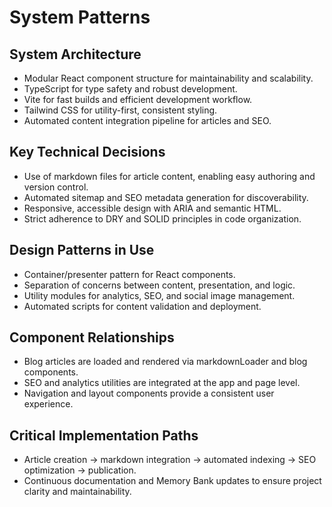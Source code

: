 # System Patterns

## System Architecture
- Modular React component structure for maintainability and scalability.
- TypeScript for type safety and robust development.
- Vite for fast builds and efficient development workflow.
- Tailwind CSS for utility-first, consistent styling.
- Automated content integration pipeline for articles and SEO.

## Key Technical Decisions
- Use of markdown files for article content, enabling easy authoring and version control.
- Automated sitemap and SEO metadata generation for discoverability.
- Responsive, accessible design with ARIA and semantic HTML.
- Strict adherence to DRY and SOLID principles in code organization.

## Design Patterns in Use
- Container/presenter pattern for React components.
- Separation of concerns between content, presentation, and logic.
- Utility modules for analytics, SEO, and social image management.
- Automated scripts for content validation and deployment.

## Component Relationships
- Blog articles are loaded and rendered via markdownLoader and blog components.
- SEO and analytics utilities are integrated at the app and page level.
- Navigation and layout components provide a consistent user experience.

## Critical Implementation Paths
- Article creation → markdown integration → automated indexing → SEO optimization → publication.
- Continuous documentation and Memory Bank updates to ensure project clarity and maintainability.
